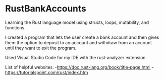 # RustBankAccounts
 Learning the Rust language model using structs, loops, mutability, and functions.

 I created a program that lets the user create a bank account and then gives them the option
 to deposit to an account and withdraw from an account until they want to exit the program.

 Used Visual Studio Code for my IDE with the rust-analyzer extension.

 List of helpful websites: 
 -https://doc.rust-lang.org/book/title-page.html
 -https://tutorialspoint.com/rust/index.htm
